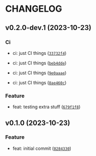 # CHANGELOG

## v0.2.0-dev.1 (2023-10-23)

### Ci

- ci: just CI things ([`33732f4`](https://github.com/bernardcooke53/psr-692/commit/33732f4e58c6a14a24d349a7ba34feead2bae4e9))

- ci: just CI things ([`beb4dde`](https://github.com/bernardcooke53/psr-692/commit/beb4dde544d9cfe05bdc09a043d05addb7b16a1a))

- ci: just CI things ([`9e0aaae`](https://github.com/bernardcooke53/psr-692/commit/9e0aaae5dc8ffe3c6c64ef46b29e2b0bf504958c))

- ci: just CI things ([`8ae460c`](https://github.com/bernardcooke53/psr-692/commit/8ae460c8358c3252329f4f443f1cca1e0a58c48c))

### Feature

- feat: testing extra stuff ([`679f1f8`](https://github.com/bernardcooke53/psr-692/commit/679f1f8b46c5c9acb112b58ff4a621e500a4a11d))

## v0.1.0 (2023-10-23)

### Feature

- feat: initial commit ([`0284330`](https://github.com/bernardcooke53/psr-692/commit/02843300281afd2a5291e3dae651316c26a35f24))

